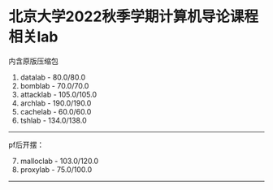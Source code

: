 # 北京大学2022秋季学期计算机导论课程相关lab
  内含原版压缩包
1. datalab - 80.0/80.0
2. bomblab - 70.0/70.0
3. attacklab - 105.0/105.0
4. archlab - 190.0/190.0
5. cachelab - 60.0/60.0
6. tshlab - 134.0/138.0


---

pf后开摆：

7. malloclab - 103.0/120.0
8. proxylab - 75.0/100.0
---
